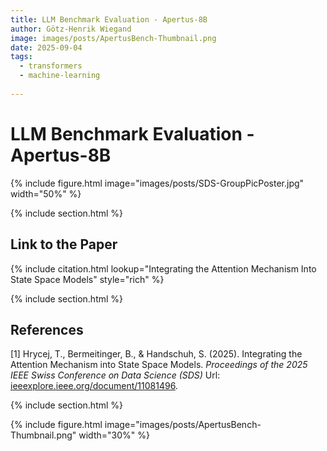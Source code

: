 ```yaml
---
title: LLM Benchmark Evaluation - Apertus-8B 
author: Götz-Henrik Wiegand
image: images/posts/ApertusBench-Thumbnail.png
date: 2025-09-04
tags:
  - transformers
  - machine-learning
  
---
```


# LLM Benchmark Evaluation - Apertus-8B 


{% include figure.html image="images/posts/SDS-GroupPicPoster.jpg" width="50%" %}


{% include section.html %}

## Link to the Paper

{% include citation.html lookup="Integrating the Attention Mechanism Into State Space Models" style="rich" %}

{% include section.html %}

## References

[1] Hrycej, T., Bermeitinger, B., & Handschuh, S. (2025). Integrating the Attention Mechanism into State Space Models. *Proceedings of the 2025 IEEE Swiss Conference on Data Science (SDS)* Url: [ieeexplore.ieee.org/document/11081496](https://ieeexplore.ieee.org/document/11081496).


{% include section.html %}

{% include figure.html image="images/posts/ApertusBench-Thumbnail.png" width="30%" %}
